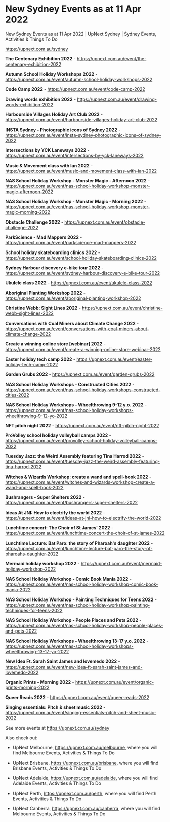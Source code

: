 # New Sydney Events as at 11 Apr 2022
New Sydney Events as at 11 Apr 2022 | UpNext Sydney | Sydney Events, Activities &amp; Things To Do

https://upnext.com.au/sydney


**The Centenary Exhibition 2022** - https://upnext.com.au/event/the-centenary-exhibition-2022

**Autumn School Holiday Workshops 2022** - https://upnext.com.au/event/autumn-school-holiday-workshops-2022

**Code Camp 2022** - https://upnext.com.au/event/code-camp-2022

**Drawing words exhibition 2022** - https://upnext.com.au/event/drawing-words-exhibition-2022

**Harbourside Villages Holiday Art Club 2022** - https://upnext.com.au/event/harbourside-villages-holiday-art-club-2022

**INSTA Sydney - Photographic icons of Sydney 2022** - https://upnext.com.au/event/insta-sydney-photographic-icons-of-sydney-2022

**Intersections by YCK Laneways 2022** - https://upnext.com.au/event/intersections-by-yck-laneways-2022

**Music & Movement class with Ian 2022** - https://upnext.com.au/event/music-and-movement-class-with-ian-2022

**NAS School Holiday Workshop - Monster Magic - Afternoon 2022** - https://upnext.com.au/event/nas-school-holiday-workshop-monster-magic-afternoon-2022

**NAS School Holiday Workshop - Monster Magic - Morning 2022** - https://upnext.com.au/event/nas-school-holiday-workshop-monster-magic-morning-2022

**Obstacle Challenge 2022** - https://upnext.com.au/event/obstacle-challenge-2022

**ParkScience - Mad Mappers 2022** - https://upnext.com.au/event/parkscience-mad-mappers-2022

**School holiday skateboarding clinics 2022** - https://upnext.com.au/event/school-holiday-skateboarding-clinics-2022

**Sydney Harbour discovery e-bike tour 2022** - https://upnext.com.au/event/sydney-harbour-discovery-e-bike-tour-2022

**Ukulele class 2022** - https://upnext.com.au/event/ukulele-class-2022

**Aboriginal Planting Workshop 2022** - https://upnext.com.au/event/aboriginal-planting-workshop-2022

**Christine Webb: Sight Lines 2022** - https://upnext.com.au/event/christine-webb-sight-lines-2022

**Conversations with Coal Miners about Climate Change 2022** - https://upnext.com.au/event/conversations-with-coal-miners-about-climate-change-2022

**Create a winning online store [webinar] 2022** - https://upnext.com.au/event/create-a-winning-online-store-webinar-2022

**Easter holiday tech camp 2022** - https://upnext.com.au/event/easter-holiday-tech-camp-2022

**Garden Grubs 2022** - https://upnext.com.au/event/garden-grubs-2022

**NAS School Holiday Workshops - Constructed Cities 2022** - https://upnext.com.au/event/nas-school-holiday-workshops-constructed-cities-2022

**NAS School Holiday Workshops - Wheelthrowing 9-12 y.o. 2022** - https://upnext.com.au/event/nas-school-holiday-workshops-wheelthrowing-9-12-yo-2022

**NFT pitch night 2022** - https://upnext.com.au/event/nft-pitch-night-2022

**ProVolley school holiday volleyball camps 2022** - https://upnext.com.au/event/provolley-school-holiday-volleyball-camps-2022

**Tuesday Jazz: the Weird Assembly featuring Tina Harrod 2022** - https://upnext.com.au/event/tuesday-jazz-the-weird-assembly-featuring-tina-harrod-2022

**Witches & Wizards Workshop: create a wand and spell-book 2022** - https://upnext.com.au/event/witches-and-wizards-workshop-create-a-wand-and-spell-book-2022

**Bushrangers - Super Shelters 2022** - https://upnext.com.au/event/bushrangers-super-shelters-2022

**Ideas At JNI: How to electrify the world 2022** - https://upnext.com.au/event/ideas-at-jni-how-to-electrify-the-world-2022

**Lunchtime concert: The Choir of St James' 2022** - https://upnext.com.au/event/lunchtime-concert-the-choir-of-st-james-2022

**Lunchtime Lecture: Bat Paro: the story of Pharoah's daughter 2022** - https://upnext.com.au/event/lunchtime-lecture-bat-paro-the-story-of-pharoahs-daughter-2022

**Mermaid holiday workshop 2022** - https://upnext.com.au/event/mermaid-holiday-workshop-2022

**NAS School Holiday Workshop - Comic Book Mania 2022** - https://upnext.com.au/event/nas-school-holiday-workshop-comic-book-mania-2022

**NAS School Holiday Workshop - Painting Techniques for Teens 2022** - https://upnext.com.au/event/nas-school-holiday-workshop-painting-techniques-for-teens-2022

**NAS School Holiday Workshop - People Places and Pets 2022** - https://upnext.com.au/event/nas-school-holiday-workshop-people-places-and-pets-2022

**NAS School Holiday Workshops - Wheelthrowing 13-17 y.o. 2022** - https://upnext.com.au/event/nas-school-holiday-workshops-wheelthrowing-13-17-yo-2022

**New Idea Ft. Sarah Saint James and lovemedo 2022** - https://upnext.com.au/event/new-idea-ft-sarah-saint-james-and-lovemedo-2022

**Organic Prints - Morning 2022** - https://upnext.com.au/event/organic-prints-morning-2022

**Queer Reads 2022** - https://upnext.com.au/event/queer-reads-2022

**Singing essentials: Pitch & sheet music 2022** - https://upnext.com.au/event/singing-essentials-pitch-and-sheet-music-2022



See more events at https://upnext.com.au/sydney


Also check out:

* UpNext Melbourne, https://upnext.com.au/melbourne, where you will find Melbourne Events, Activities & Things To Do

* UpNext Brisbane, https://upnext.com.au/brisbane, where you will find Brisbane Events, Activities & Things To Do

* UpNext Adelaide, https://upnext.com.au/adelaide, where you will find Adelaide Events, Activities & Things To Do

* UpNext Perth, https://upnext.com.au/perth, where you will find Perth Events, Activities & Things To Do

* UpNext Canberra, https://upnext.com.au/canberra, where you will find Melbourne Events, Activities & Things To Do